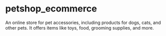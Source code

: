 # petshop_ecommerce
An online store for pet accessories, including products for dogs, cats, and other pets. It offers items like toys, food, grooming supplies, and more.
